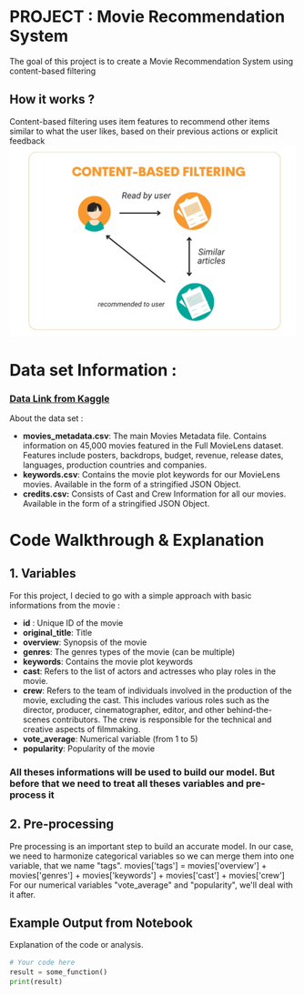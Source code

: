 # PROJECT : Movie Recommendation System
The goal of this project is to create a Movie Recommendation System using content-based filtering
## How it works ? 
Content-based filtering uses item features to recommend other items similar to what the user likes, based on their previous actions or explicit feedback
![alt text](https://github.com/cebsmind/Movie_Recommender/blob/main/images/ContentBasedFiltering.png?raw=true)
# Data set Information :
### [Data Link from Kaggle](https://www.kaggle.com/datasets/rounakbanik/the-movies-dataset)
About the data set : 
- **movies_metadata.csv**: The main Movies Metadata file. Contains information on 45,000 movies featured in the Full MovieLens dataset. Features include posters, backdrops, budget, revenue, release dates, languages, production countries and companies.
- **keywords.csv**: Contains the movie plot keywords for our MovieLens movies. Available in the form of a stringified JSON Object.
- **credits.csv:** Consists of Cast and Crew Information for all our movies. Available in the form of a stringified JSON Object.
# Code Walkthrough & Explanation
## 1. Variables 
For this project, I decied to go with a simple approach with basic informations from the movie :
- **id** : Unique ID of the movie
- **original_title**: Title
- **overview**: Synopsis of the movie
- **genres**: The genres types of the movie (can be multiple)
- **keywords**: Contains the movie plot keywords
- **cast**: Refers to the list of actors and actresses who play roles in the movie.
- **crew**: Refers to the team of individuals involved in the production of the movie, excluding the cast. This includes various roles such as the director, producer, cinematographer, editor, and other behind-the-scenes contributors. The crew is responsible for the technical and creative aspects of filmmaking.
- **vote_average**: Numerical variable (from 1 to 5)
- **popularity**: Popularity of the movie
### All theses informations will be used to build our model. But before that we need to treat all theses variables and pre-process it
## 2. Pre-processing
Pre processing is an important step to build an accurate model. 
In our case, we need to harmonize categorical variables so we can merge them into one variable, that we name "tags".
movies['tags'] = movies['overview'] + movies['genres'] + movies['keywords'] + movies['cast'] + movies['crew']
For our numerical variables "vote_average" and "popularity", we'll deal with it after.
## Example Output from Notebook

Explanation of the code or analysis.

```python
# Your code here
result = some_function()
print(result)




